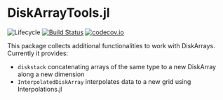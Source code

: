 # DiskArrayTools.jl

![Lifecycle](https://img.shields.io/badge/lifecycle-experimental-orange.svg)<!--
![Lifecycle](https://img.shields.io/badge/lifecycle-maturing-blue.svg)
![Lifecycle](https://img.shields.io/badge/lifecycle-stable-green.svg)
![Lifecycle](https://img.shields.io/badge/lifecycle-retired-orange.svg)
![Lifecycle](https://img.shields.io/badge/lifecycle-archived-red.svg)
![Lifecycle](https://img.shields.io/badge/lifecycle-dormant-blue.svg) -->
[![Build Status](https://travis-ci.com/meggart/DiskArrayTools.jl.svg?branch=master)](https://travis-ci.com/meggart/DiskArrayTools.jl)
[![codecov.io](http://codecov.io/github/meggart/DiskArrayTools.jl/coverage.svg?branch=master)](http://codecov.io/github/meggart/DiskArrayTools.jl?branch=master)

This package collects additional functionalities to work with DiskArrays.
Currently it provides:

- `diskstack` concatenating arrays of the same type to a new DiskArray along a new dimension
- `InterpolatedDiskArray` interpolates data to a new grid using Interpolations.jl
